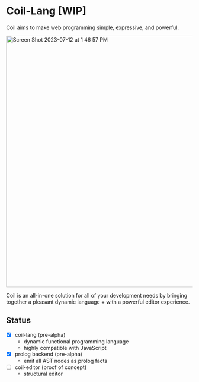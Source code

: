# Coil-Lang [WIP]

Coil aims to make web programming simple, expressive, and powerful.

<img width="677" alt="Screen Shot 2023-07-12 at 1 46 57 PM" src="https://github.com/coil-language/coil-lang/assets/7607387/6d9f49d9-8523-4a7d-8d58-21f011fcaded">

Coil is an all-in-one solution for all of your development needs by bringing together a pleasant dynamic language + with a powerful editor experience.

## Status

- [x] coil-lang (pre-alpha)
  - dynamic functional programming language
  - highly compatible with JavaScript
- [x] prolog backend (pre-alpha)
  - emit all AST nodes as prolog facts
- [ ] coil-editor (proof of concept)
  - structural editor

